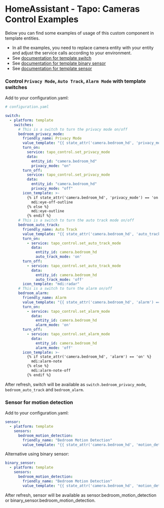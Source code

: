 # HomeAssistant - Tapo: Cameras Control Examples

Below you can find some examples of usage of this custom component in template entities.

- In all the examples, you need to replace camera entity with your entity and adjust the service calls according to your environment.
- See [documentation for template switch](https://www.home-assistant.io/integrations/switch.template/)
- See [documentation for template binary sensor](https://www.home-assistant.io/integrations/binary_sensor.template/)
- See [documentation for template sensor](https://www.home-assistant.io/integrations/template/)

### Control `Privacy Mode`, `Auto Track`, `Alarm Mode` with template switches

Add to your configuration.yaml:

```yaml
# configuration.yaml

switch:
  - platform: template
    switches:
      # This is a switch to turn the privacy mode on/off
      bedroom_privacy_mode:
        friendly_name: Privacy Mode
        value_template: "{{ state_attr('camera.bedroom_hd', 'privacy_mode') == 'on' }}"
        turn_on:
          service: tapo_control.set_privacy_mode
          data:
            entity_id: "camera.bedroom_hd"
            privacy_mode: "on"
        turn_off:
          service: tapo_control.set_privacy_mode
          data:
            entity_id: "camera.bedroom_hd"
            privacy_mode: "off"
        icon_template: >-
          {% if state_attr('camera.bedroom_hd', 'privacy_mode') == 'on' %}
            mdi:eye-off-outline
          {% else %}
            mdi:eye-outline
          {% endif %}
      # This is a switch to turn the auto track mode on/off
      bedroom_auto_track:
        friendly_name: Auto Track
        value_template: "{{ state_attr('camera.bedroom_hd', 'auto_track') == 'on' }}"
        turn_on:
          - service: tapo_control.set_auto_track_mode
            data:
              entity_id: camera.bedroom_hd
              auto_track_mode: 'on'
        turn_off:
          - service: tapo_control.set_auto_track_mode
            data:
              entity_id: camera.bedroom_hd
              auto_track_mode: 'off'
        icon_template: "mdi:radar"
      # This is a switch to turn the alarm on/off
      bedroom_alarm:
        friendly_name: Alarm
        value_template: "{{ state_attr('camera.bedroom_hd', 'alarm') == 'on' }}"
        turn_on:
          - service: tapo_control.set_alarm_mode
            data:
              entity_id: camera.bedroom_hd
              alarm_mode: 'on'
        turn_off:
          - service: tapo_control.set_alarm_mode
            data:
              entity_id: camera.bedroom_hd
              alarm_mode: 'off'
        icon_template: >-
          {% if state_attr('camera.bedroom_hd', 'alarm') == 'on' %}
            mdi:alarm-note
          {% else %}
            mdi:alarm-note-off
          {% endif %}
```

After refresh, switch will be available as `switch.bedroom_privacy_mode`, `bedroom_auto_track` and `bedroom_alarm`.

### Sensor for motion detection

Add to your configuration.yaml:

```yaml
sensor:
  - platform: template
    sensors:
      bedroom_motion_detection:
        friendly_name: "Bedroom Motion Detection"
        value_template: "{{ state_attr('camera.bedroom_hd', 'motion_detection') }}"
```

Alternative using binary sensor:

```yaml
binary_sensor:
  - platform: template
    sensors:
      bedroom_motion_detection:
        friendly_name: "Bedroom Motion Detection"
        value_template: "{{ state_attr('camera.bedroom_hd', 'motion_detection') == 'on' }}"
```

After refresh, sensor will be available as sensor.bedroom_motion_detection or binary_sensor.bedroom_motion_detection.
